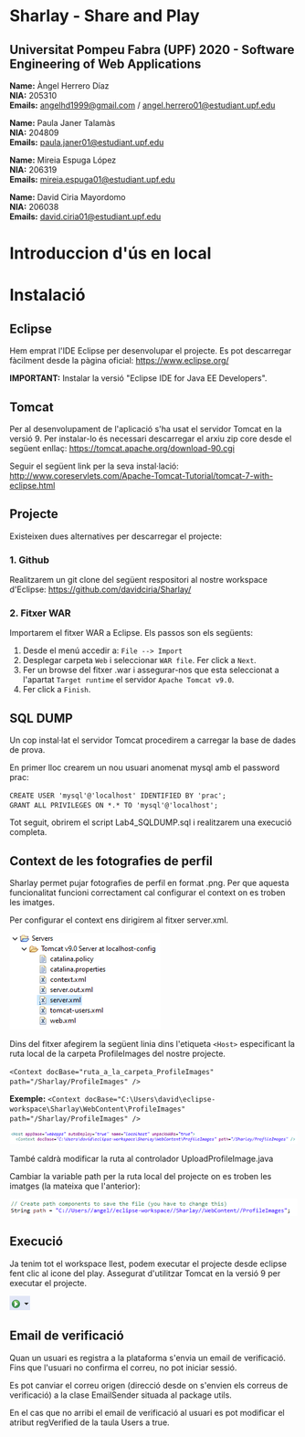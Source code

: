 # Sharlay - Share and Play

## Universitat Pompeu Fabra (UPF) 2020 - Software Engineering of Web Applications

**Name:** Àngel Herrero Díaz <br />
**NIA:** 205310<br />
**Emails:** angelhd1999@gmail.com / angel.herrero01@estudiant.upf.edu<br />

**Name:** Paula Janer Talamàs  <br />
**NIA:** 204809<br />
**Emails:** paula.janer01@estudiant.upf.edu<br />

**Name:** Mireia Espuga López  <br />
**NIA:** 206319<br />
**Emails:** mireia.espuga01@estudiant.upf.edu<br />

**Name:** David Ciria Mayordomo <br />
**NIA:** 206038<br />
**Emails:** david.ciria01@estudiant.upf.edu<br />

# Introduccion d'ús en local

# Instalació

## Eclipse

Hem emprat l'IDE Eclipse per desenvolupar el projecte. Es pot descarregar fàcilment desde la pàgina oficial: https://www.eclipse.org/

**IMPORTANT:** Instalar la versió "Eclipse IDE for Java EE Developers".

## Tomcat
Per al desenvolupament de l'aplicació s'ha usat el servidor Tomcat en la versió 9. Per instalar-lo és necessari descarregar el arxiu zip core desde el següent enllaç: https://tomcat.apache.org/download-90.cgi

Seguir el següent link per la seva instal·lació: http://www.coreservlets.com/Apache-Tomcat-Tutorial/tomcat-7-with-eclipse.html

##  Projecte

Existeixen dues alternatives per descarregar el projecte:

### 1. Github

Realitzarem un git clone del següent respositori al nostre workspace d'Eclipse: https://github.com/davidciria/Sharlay/

### 2. Fitxer WAR

Importarem el fitxer WAR a Eclipse. Els passos son els següents:
1. Desde el menú accedir a: `File --> Import`
2. Desplegar carpeta `Web` i seleccionar `WAR file`. Fer click a `Next`.
3. Fer un browse del fitxer .war i assegurar-nos que esta seleccionat a l'apartat `Target runtime` el servidor `Apache Tomcat v9.0`.
4. Fer click a `Finish`.

## SQL DUMP

Un cop instal·lat el servidor Tomcat procedirem a carregar la base de dades de prova. 

En primer lloc crearem un nou usuari anomenat mysql amb el password prac:

`CREATE USER 'mysql'@'localhost' IDENTIFIED BY 'prac'; ` <br>
`GRANT ALL PRIVILEGES ON *.* TO 'mysql'@'localhost'; `

Tot seguit, obrirem el script Lab4_SQLDUMP.sql i realitzarem una execució completa.

## Context de les fotografies de perfil

Sharlay permet pujar fotografies de perfil en format .png. Per que aquesta funcionalitat funcioni correctament cal configurar el context on es troben les imatges.

Per configurar el context ens dirigirem al fitxer server.xml.

<img src="https://github.com/davidciria/Sharlay/blob/master/readme_images/tutorial_context.png?raw=true">

Dins del fitxer afegirem la següent linia dins l'etiqueta `<Host>` especificant la ruta local de la carpeta ProfileImages del nostre projecte.

`<Context docBase="ruta_a_la_carpeta_ProfileImages" path="/Sharlay/ProfileImages" />`

**Exemple:** `<Context docBase="C:\Users\david\eclipse-workspace\Sharlay\WebContent\ProfileImages" path="/Sharlay/ProfileImages" />`

<img src="https://github.com/davidciria/Sharlay/blob/master/readme_images/tutorial_context2.png?raw=true">

També caldrà modificar la ruta al controlador UploadProfileImage.java

Cambiar la variable path per la ruta local del projecte on es troben les imatges (la mateixa que l'anterior):

<img src="https://github.com/davidciria/Sharlay/blob/master/readme_images/tutorial_context3.png?raw=true">

## Execució

Ja tenim tot el workspace llest, podem executar el projecte desde eclipse fent clic al icone del play. Assegurat d'utilitzar Tomcat en la versió 9 per executar el projecte.

<img src="https://github.com/davidciria/Sharlay/blob/master/readme_images/play_icon.png?raw=true">

## Email de verificació

Quan un usuari es registra a la plataforma s'envia un email de verificació. Fins que l'usuari no confirma el correu, no pot iniciar sessió.

Es pot canviar el correu origen (direcció desde on s'envien els correus de verificació) a la clase EmailSender situada al package utils.

En el cas que no arribi el email de verificació al usuari es pot modificar el atribut regVerified de la taula Users a true.



